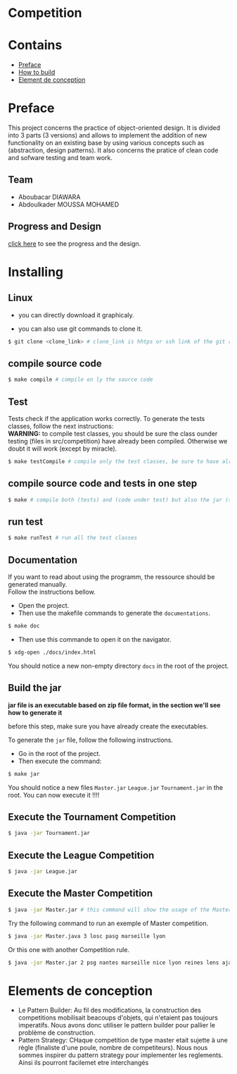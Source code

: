# Competition
# Contains
- [Preface](#Preface)
- [How to build](#Installing)
- [Element de conception](#elements-de-conception)


# Preface
This project concerns the practice of object-oriented design. It is divided into 3 parts (3 versions) and allows to implement the addition of new functionality on an existing base by using various concepts such as (abstraction, design patterns).
It also concerns the pratice of clean code and sofware testing and team work.

## Team
- Aboubacar DIAWARA
- Abdoulkader MOUSSA MOHAMED

## Progress and Design
<a href="progress.md">click here</a> to see the progress and the design.

<!-- ![astuce](assets/astuce.png)-->


# Installing
## Linux
- you can directly download it graphicaly.

- you can also use git commands to clone it.
```bash
$ git clone <clone_link> # clone_link is hhtps or ssh link of the git repository
```

## compile source code
```bash
$ make compile # compile on ly the source code
```
## Test
Tests check if the application works correctly.
To generate the tests classes, follow the next instructions:\
**WARNING:** to compile test classes, you should be sure the class ounder testing (files in src/competition) have already been compiled. Otherwise we doubt it will work (except by miracle).
```bash
$ make testCompile # compile only the test classes, be sure to have already done the previous step
```
## compile source code and tests in one step
```bash
$ make # compile both (tests) and (code under test) but also the jar (see bollow). 
```

## run test
```bash
$ make runTest # run all the test classes
```

## Documentation
If you want to read about using the programm, the ressource should be generated manually. \
Follow the instructions bellow.
- Open the project.
- Then use the makefile commands to generate the `documentations`.
```bash
$ make doc
```
- Then use this commande to open it on the navigator.
```bash
$ xdg-open ./docs/index.html
```





You should notice a new non-empty directory `docs` in the root of the project.

## Build the jar
**jar file is an executable based on zip file format, in the section we'll see how to generate it**

before this step, make sure you have already create the executables.

To generate the `jar` file, follow the following instructions.

- Go in the root of the project.
- Then execute the command:
```bash
$ make jar
```
You should notice a new files `Master.jar` `League.jar` `Tournament.jar` in the root.
You can now execute it !!!!

## Execute the Tournament Competition
```bash
$ java -jar Tournament.jar 
```

## Execute the League Competition
```bash
$ java -jar League.jar 
```

## Execute the Master Competition
```bash
$ java -jar Master.jar # this command will show the usage of the MasterCompetition
```
Try the following command to run an exemple of Master competition.

```bash
$ java -jar Master.java 3 losc pasg marseille lyon
```

Or this one with another Competition rule.
```bash
$ java -jar Master.jar 2 psg nantes marseille nice lyon reines lens ajaccio Troyes toulouse sochaux valencienne rennes reins nimes calais strasbourg limoge Dijon montpellier brest lorient clermont toulon
```

# Elements de conception
- Le Pattern Builder: Au fil des modifications, la construction des competitions mobilisait beacoups d'objets, qui n'etaient pas toujours imperatifs. Nous avons donc utiliser le pattern builder pour pallier le problème de construction.
- Pattern Strategy: CHaque competition de type master etait sujette à une règle (finaliste d'une poule, nombre de competiteurs). Nous nous sommes inspirer du pattern strategy pour implementer les reglements. Ainsi ils pourront facilemet etre interchangés